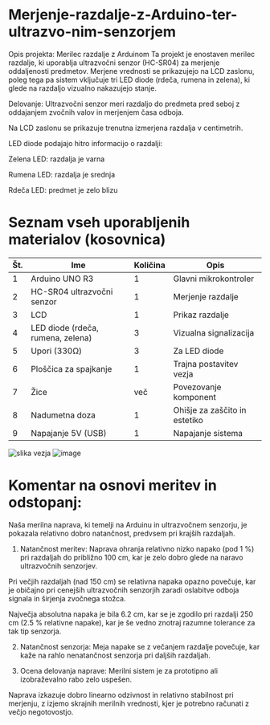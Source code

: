 # Merjenje-razdalje-z-Arduino-ter-ultrazvo-nim-senzorjem
Opis projekta: Merilec razdalje z Arduinom
Ta projekt je enostaven merilec razdalje, ki uporablja ultrazvočni senzor (HC-SR04) za merjenje oddaljenosti predmetov. Merjene vrednosti se prikazujejo na LCD zaslonu, poleg tega pa sistem vključuje tri LED diode (rdeča, rumena in zelena), ki glede na razdaljo vizualno nakazujejo stanje.

Delovanje:
Ultrazvočni senzor meri razdaljo do predmeta pred seboj z oddajanjem zvočnih valov in merjenjem časa odboja.

Na LCD zaslonu se prikazuje trenutna izmerjena razdalja v centimetrih.

LED diode podajajo hitro informacijo o razdalji:

Zelena LED: razdalja je varna 

Rumena LED: razdalja je srednja 

Rdeča LED: predmet je zelo blizu 

# Seznam vseh uporabljenih materialov (kosovnica)

| Št. | Ime                          | Količina | Opis                                           |
|-----|------------------------------|----------|------------------------------------------------|
| 1   | Arduino UNO R3               | 1        | Glavni mikrokontroler                          |
| 2   | HC-SR04 ultrazvočni senzor   | 1        | Merjenje razdalje                              |
| 3   | LCD                          | 1        | Prikaz razdalje                                |
| 4   | LED diode (rdeča, rumena, zelena) | 3        | Vizualna signalizacija                    |
| 5   | Upori (330Ω)                 | 3        | Za LED diode                                   |
| 6   | Ploščica za spajkanje        | 1        | Trajna postavitev vezja                        |
| 7   | Žice                         | več      | Povezovanje komponent                          | 
| 8   | Nadumetna doza               | 1        | Ohišje za zaščito in estetiko                  |
| 9   | Napajanje 5V (USB)           | 1     | Napajanje sistema                                 |


![slika vezja](https://github.com/user-attachments/assets/43f65ffb-3b6e-45c5-ad7f-28f546a10261)
![image](https://github.com/user-attachments/assets/d627e640-b79d-4c6f-aff2-51c87b20eb60)


# Komentar na osnovi meritev in odstopanj:
Naša merilna naprava, ki temelji na Arduinu in ultrazvočnem senzorju, je pokazala relativno dobro natančnost, predvsem pri krajših razdaljah.

1. Natančnost meritev:
Naprava ohranja relativno nizko napako (pod 1 %) pri razdaljah do približno 100 cm, kar je zelo dobro glede na naravo ultrazvočnih senzorjev.

Pri večjih razdaljah (nad 150 cm) se relativna napaka opazno povečuje, kar je običajno pri cenejših ultrazvočnih senzorjih zaradi oslabitve odboja signala in širjenja zvočnega stožca.

Največja absolutna napaka je bila 6.2 cm, kar se je zgodilo pri razdalji 250 cm (2.5 % relativne napake), kar je še vedno znotraj razumne tolerance za tak tip senzorja.

2. Natančnost senzorja:
Meja napake se z večanjem razdalje povečuje, kar kaže na rahlo nenatančnost senzorja pri daljših razdaljah.

3. Ocena delovanja naprave:
Merilni sistem je za prototipno ali izobraževalno rabo zelo uspešen.

Naprava izkazuje dobro linearno odzivnost in relativno stabilnost pri merjenju, z izjemo skrajnih merilnih vrednosti, kjer je potrebno računati z večjo negotovostjo.





